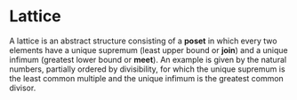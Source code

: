 # Lattice

A lattice is an abstract structure consisting of a **poset** in which every two elements have a unique supremum (least upper bound or **join**) and a unique infimum (greatest lower bound or **meet**). An example is given by the natural numbers, partially ordered by divisibility, for which the unique supremum is the least common multiple and the unique infimum is the greatest common divisor.
